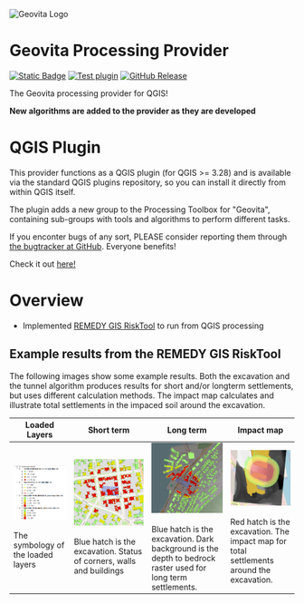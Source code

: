 ![Geovita Logo](geovita_processing_plugin/icons/geovita.ico)

Geovita Processing Provider
===========================
[![Static Badge](https://img.shields.io/badge/plugins.QGIS.org-published-green)](https://plugins.qgis.org/plugins/geovita_processing_plugin/)
[![Test plugin](https://github.com/danpejobo/geovita_processing_plugin/actions/workflows/test_plugin.yml/badge.svg?branch=dev)](https://github.com/danpejobo/geovita_processing_plugin/actions/workflows/test_plugin.yml)
[![GitHub Release](https://img.shields.io/github/v/release/danpejobo/geovita_processing_plugin)](https://github.com/danpejobo/geovita_processing_plugin/releases)

The Geovita processing provider for QGIS!

**New algorithms are added to the provider as they are developed**

QGIS Plugin
===========

This provider functions as a QGIS plugin (for QGIS >= 3.28) and is available via the standard QGIS plugins repository, so you can install it directly from within QGIS itself.

The plugin adds a new group to the Processing Toolbox for "Geovita", containing sub-groups with tools and algorithms to perform different tasks.

If you enconter bugs of any sort, PLEASE consider reporting them through [the bugtracker at GitHub](https://github.com/danpejobo/geovita_processing_plugin/issues). Everyone benefits!

Check it out [here!](/geovita_processing_plugin/)

Overview
========
- Implemented [REMEDY GIS RiskTool](https://github.com/norwegian-geotechnical-institute/REMEDY_GIS_RiskTool) to run from QGIS processing

## Example results from the REMEDY GIS RiskTool
The following images show some example results. Both the excavation and the tunnel algorithm produces results for short and/or longterm settlements, but uses different calculation methods. The impact map calculates and illustrate total settlements in the impaced soil around the excavation.

| Loaded Layers | Short term | Long term | Impact map |
|---------------|------------|-----------|------------|
| ![Loaded layers](resources/example-short-term-layers.png) <br><br> The symbology of the loaded layers | ![Short term](resources/example-short-term.png) <br><br> Blue hatch is the excavation. Status of corners, walls and buildings | ![Long term](resources/example-long-short-term.png) <br><br> Blue hatch is the excavation. Dark background is the depth to bedrock raster used for long term settlements. | ![Impact map](resources/example-impact-map.png) <br><br> Red hatch is the excavation. The impact map for total settlements around the excavation. |
